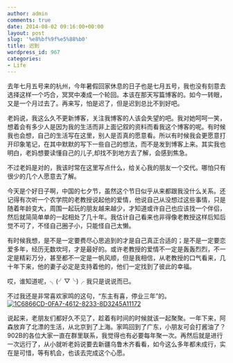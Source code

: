 ```yaml
---
author: admin
comments: true
date: 2014-08-02 09:16:00+00:00
layout: post
slug: '%e8%bf%9f%e5%88%b0'
title: 迟到
wordpress_id: 967
categories:
- Life
---
```


去年七月五号来的杭州，今年暑假回家休息的日子也是七月五号，我也没有刻意去选择这样一个巧合，冥冥中凑成一个轮回。本该在那天写篇博客的。如今一转眼，又是一个月过去了。再来写，怕是迟了，但是迟到总比不到好吧。





老妈说，我这么久不更新博客，关注我博客的人该会失望的吧。我对她呵呵一笑，想着会有多少人是因为我的生活而非上面记叙的资料而看我这个博客的呢。有时候我也会想，自己的生活写在这里，别人是否真的愿意看。所以有时候我会更愿意打开印象笔记，在其中默默的写下一些自己的想法，而不是发到博客上来。其实我也明白，老妈想要读懂自己的儿子,却找不到地方去了解，会感到焦急。





不过老妈是对的，我该时常在这里写点什么，给关心我的朋友一个交代。哪怕只有很少的几个人愿意去了解。





今天是个好日子啊，中国的七夕节，虽然这个节日似乎从来都跟我没什么关系。还记得有次听一个农学院的老教授说起他的爱情，他说自己从没想过这些事情，只是随着年龄变大，周围一起玩的朋友越来越少，才知道或许自己也应该找一个伴侣，然后就简简单单的一起相处了几十年。我估计自己看来也非得像老教授这样后知后觉不可了，不怪自己圈子小，只能怪自己太懒。





有时候我想，是不是一定要费尽心思追到的才是自己真正合适的；是不是一定要恋爱多年，经历无数坎坷，才是最好的。或许老教授的爱情不一定是轰轰烈烈，不一定是精彩万分，甚至都不一定是一帆风顺，但是我相信，从老教授的口气看来，几十年下来，他的妻子必定是支持着他的，他们一定找到了彼此的幸福。





哎，谁知道呢，╮(╯▽╰)╭ 我只是说说而已。





不过我还是非常喜欢家鸣的这句，“东主有喜，停业三年”的。
[![1C6866CD-0FA7-4612-8233-8D3245A11172](https://wonderflow.info/images/2014-08-02-e8bf9fe588b0/1C6866CD-0FA7-4612-8233-8D3245A11172-1024x596.jpg)](https://wonderflow.info/images/2014-08-02-e8bf9fe588b0/1C6866CD-0FA7-4612-8233-8D3245A11172.jpg)





说起来，老朋友们都好久不见了，趁着有时间的时候就该一起聚聚。一年下来，阿森放弃了北漂的生活，从北京到了上海。家鸣回到了广东，小朋友可会打酱油了？902B的各位大家一直在群里联系，我觉得也有必要每年聚一次。再然后就是进行一次远行了，从小就听老妈说要去新疆乌鲁木齐看看，如今这么多年都未成行，实在是可惜，等有机会，也该去完成这个心愿。



